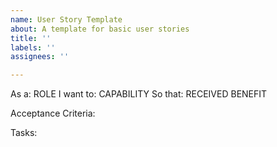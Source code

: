 ```yaml
---
name: User Story Template
about: A template for basic user stories
title: ''
labels: ''
assignees: ''

---
```


As a: ROLE
I want to: CAPABILITY
So that: RECEIVED BENEFIT

Acceptance Criteria:

Tasks:

